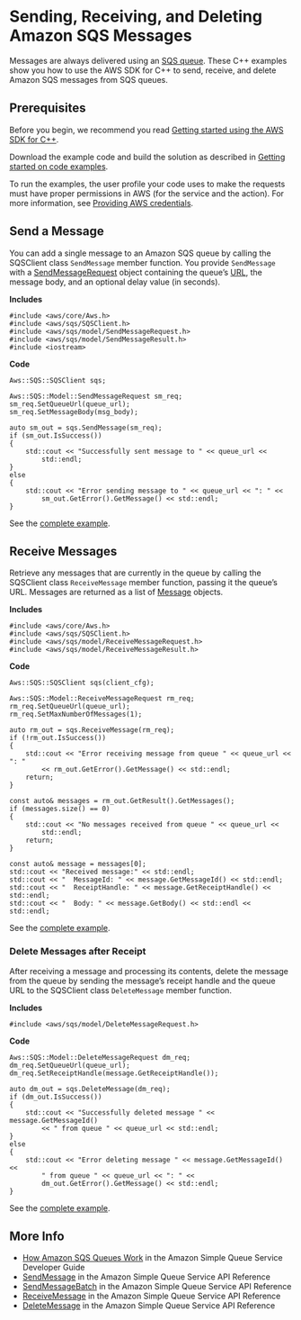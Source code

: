 # Sending, Receiving, and Deleting Amazon SQS Messages<a name="examples-sqs-messages"></a>

Messages are always delivered using an [SQS queue](examples-sqs-message-queues.md)\. These C\+\+ examples show you how to use the AWS SDK for C\+\+ to send, receive, and delete Amazon SQS messages from SQS queues\.

## Prerequisites<a name="codeExamplePrereq"></a>

Before you begin, we recommend you read [Getting started using the AWS SDK for C\+\+](getting-started.md)\. 

Download the example code and build the solution as described in [Getting started on code examples](getting-started-code-examples.md)\. 

To run the examples, the user profile your code uses to make the requests must have proper permissions in AWS \(for the service and the action\)\. For more information, see [Providing AWS credentials](credentials.md)\.

## Send a Message<a name="sqs-message-send"></a>

You can add a single message to an Amazon SQS queue by calling the SQSClient class `SendMessage` member function\. You provide `SendMessage` with a [SendMessageRequest](https://sdk.amazonaws.com/cpp/api/LATEST/class_aws_1_1_s_q_s_1_1_model_1_1_send_message_request.html) object containing the queue’s [URL](examples-sqs-message-queues.md#sqs-get-queue-url), the message body, and an optional delay value \(in seconds\)\.

 **Includes** 

```
#include <aws/core/Aws.h>
#include <aws/sqs/SQSClient.h>
#include <aws/sqs/model/SendMessageRequest.h>
#include <aws/sqs/model/SendMessageResult.h>
#include <iostream>
```

 **Code** 

```
Aws::SQS::SQSClient sqs;

Aws::SQS::Model::SendMessageRequest sm_req;
sm_req.SetQueueUrl(queue_url);
sm_req.SetMessageBody(msg_body);

auto sm_out = sqs.SendMessage(sm_req);
if (sm_out.IsSuccess())
{
    std::cout << "Successfully sent message to " << queue_url <<
        std::endl;
}
else
{
    std::cout << "Error sending message to " << queue_url << ": " <<
        sm_out.GetError().GetMessage() << std::endl;
}
```

See the [complete example](https://github.com/awsdocs/aws-doc-sdk-examples/tree/master/cpp/example_code/sqs/send_message.cpp)\.

## Receive Messages<a name="sqs-messages-receive"></a>

Retrieve any messages that are currently in the queue by calling the SQSClient class `ReceiveMessage` member function, passing it the queue’s URL\. Messages are returned as a list of [Message](https://sdk.amazonaws.com/cpp/api/LATEST/class_aws_1_1_s_q_s_1_1_model_1_1_message.html) objects\.

 **Includes** 

```
#include <aws/core/Aws.h>
#include <aws/sqs/SQSClient.h>
#include <aws/sqs/model/ReceiveMessageRequest.h>
#include <aws/sqs/model/ReceiveMessageResult.h>
```

 **Code** 

```
Aws::SQS::SQSClient sqs(client_cfg);

Aws::SQS::Model::ReceiveMessageRequest rm_req;
rm_req.SetQueueUrl(queue_url);
rm_req.SetMaxNumberOfMessages(1);

auto rm_out = sqs.ReceiveMessage(rm_req);
if (!rm_out.IsSuccess())
{
    std::cout << "Error receiving message from queue " << queue_url << ": "
        << rm_out.GetError().GetMessage() << std::endl;
    return;
}

const auto& messages = rm_out.GetResult().GetMessages();
if (messages.size() == 0)
{
    std::cout << "No messages received from queue " << queue_url <<
        std::endl;
    return;
}

const auto& message = messages[0];
std::cout << "Received message:" << std::endl;
std::cout << "  MessageId: " << message.GetMessageId() << std::endl;
std::cout << "  ReceiptHandle: " << message.GetReceiptHandle() << std::endl;
std::cout << "  Body: " << message.GetBody() << std::endl << std::endl;
```

See the [complete example](https://github.com/awsdocs/aws-doc-sdk-examples/tree/master/cpp/example_code/sqs/receive_message.cpp)\.

### Delete Messages after Receipt<a name="sqs-messages-delete"></a>

After receiving a message and processing its contents, delete the message from the queue by sending the message’s receipt handle and the queue URL to the SQSClient class `DeleteMessage` member function\.

 **Includes** 

```
#include <aws/sqs/model/DeleteMessageRequest.h>
```

 **Code** 

```
Aws::SQS::Model::DeleteMessageRequest dm_req;
dm_req.SetQueueUrl(queue_url);
dm_req.SetReceiptHandle(message.GetReceiptHandle());

auto dm_out = sqs.DeleteMessage(dm_req);
if (dm_out.IsSuccess())
{
    std::cout << "Successfully deleted message " << message.GetMessageId()
        << " from queue " << queue_url << std::endl;
}
else
{
    std::cout << "Error deleting message " << message.GetMessageId() <<
        " from queue " << queue_url << ": " <<
        dm_out.GetError().GetMessage() << std::endl;
}
```

See the [complete example](https://github.com/awsdocs/aws-doc-sdk-examples/tree/master/cpp/example_code/sqs/receive_message.cpp)\.

## More Info<a name="more-info"></a>
+  [How Amazon SQS Queues Work](https://docs.aws.amazon.com/AWSSimpleQueueService/latest/SQSDeveloperGuide/sqs-how-it-works.html) in the Amazon Simple Queue Service Developer Guide
+  [SendMessage](https://docs.aws.amazon.com/AWSSimpleQueueService/latest/APIReference/API_SendMessage.html) in the Amazon Simple Queue Service API Reference
+  [SendMessageBatch](https://docs.aws.amazon.com/AWSSimpleQueueService/latest/APIReference/API_SendMessageBatch.html) in the Amazon Simple Queue Service API Reference
+  [ReceiveMessage](https://docs.aws.amazon.com/AWSSimpleQueueService/latest/APIReference/API_ReceiveMessage.html) in the Amazon Simple Queue Service API Reference
+  [DeleteMessage](https://docs.aws.amazon.com/AWSSimpleQueueService/latest/APIReference/API_DeleteMessage.html) in the Amazon Simple Queue Service API Reference